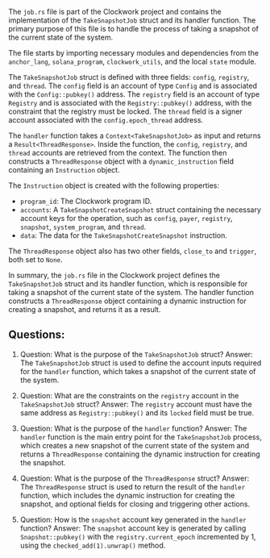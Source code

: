 The `job.rs` file is part of the Clockwork project and contains the implementation of the `TakeSnapshotJob` struct and its handler function. The primary purpose of this file is to handle the process of taking a snapshot of the current state of the system.

The file starts by importing necessary modules and dependencies from the `anchor_lang`, `solana_program`, `clockwork_utils`, and the local `state` module.

The `TakeSnapshotJob` struct is defined with three fields: `config`, `registry`, and `thread`. The `config` field is an account of type `Config` and is associated with the `Config::pubkey()` address. The `registry` field is an account of type `Registry` and is associated with the `Registry::pubkey()` address, with the constraint that the registry must be locked. The `thread` field is a signer account associated with the `config.epoch_thread` address.

The `handler` function takes a `Context<TakeSnapshotJob>` as input and returns a `Result<ThreadResponse>`. Inside the function, the `config`, `registry`, and `thread` accounts are retrieved from the context. The function then constructs a `ThreadResponse` object with a `dynamic_instruction` field containing an `Instruction` object.

The `Instruction` object is created with the following properties:

- `program_id`: The Clockwork program ID.
- `accounts`: A `TakeSnapshotCreateSnapshot` struct containing the necessary account keys for the operation, such as `config`, `payer`, `registry`, `snapshot`, `system_program`, and `thread`.
- `data`: The data for the `TakeSnapshotCreateSnapshot` instruction.

The `ThreadResponse` object also has two other fields, `close_to` and `trigger`, both set to `None`.

In summary, the `job.rs` file in the Clockwork project defines the `TakeSnapshotJob` struct and its handler function, which is responsible for taking a snapshot of the current state of the system. The handler function constructs a `ThreadResponse` object containing a dynamic instruction for creating a snapshot, and returns it as a result.

## Questions:

1. Question: What is the purpose of the `TakeSnapshotJob` struct?
   Answer: The `TakeSnapshotJob` struct is used to define the account inputs required for the `handler` function, which takes a snapshot of the current state of the system.

2. Question: What are the constraints on the `registry` account in the `TakeSnapshotJob` struct?
   Answer: The `registry` account must have the same address as `Registry::pubkey()` and its `locked` field must be true.

3. Question: What is the purpose of the `handler` function?
   Answer: The `handler` function is the main entry point for the `TakeSnapshotJob` process, which creates a new snapshot of the current state of the system and returns a `ThreadResponse` containing the dynamic instruction for creating the snapshot.

4. Question: What is the purpose of the `ThreadResponse` struct?
   Answer: The `ThreadResponse` struct is used to return the result of the `handler` function, which includes the dynamic instruction for creating the snapshot, and optional fields for closing and triggering other actions.

5. Question: How is the `snapshot` account key generated in the `handler` function?
   Answer: The `snapshot` account key is generated by calling `Snapshot::pubkey()` with the `registry.current_epoch` incremented by 1, using the `checked_add(1).unwrap()` method.
